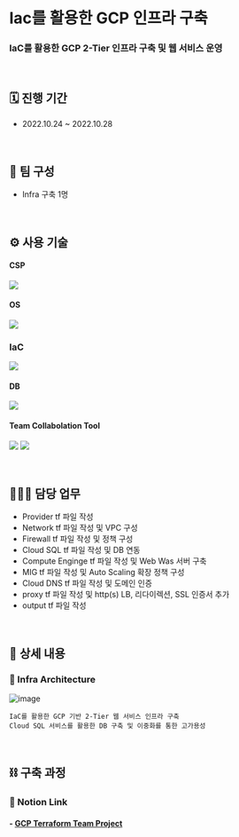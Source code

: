 # Iac를 활용한 GCP 인프라 구축
### IaC를 활용한 GCP 2-Tier 인프라 구축 및 웹 서비스 운영

</br>

## 🗓️ 진행 기간
- 2022.10.24 ~ 2022.10.28

</br>

## 👥 팀 구성
- Infra 구축 1명

</br>

## ⚙️ 사용 기술
#### CSP
<img src="https://img.shields.io/badge/Google GCP-4285F4?style=for-the-badge&logo=Google Cloud&logoColor=white"> <!--gcp-->

#### OS
<img src="https://img.shields.io/badge/Rocky Linux 9-10B981?style=for-the-badge&logo=Rocky Linux&logoColor=white"> <!--rocky linux-->

### IaC
<img src="https://img.shields.io/badge/Terraform-7B42BC?style=for-the-badge&logo=Terraform&logoColor=white">  <!--terraform-->

#### DB
<img src="https://img.shields.io/badge/mysql 5.7-4479A1?style=for-the-badge&logo=mysql&logoColor=white">  <!--mysql-->

#### Team Collabolation Tool
<img src="https://img.shields.io/badge/Notion-000000?style=for-the-badge&logo=Notion&logoColor=white"> <!--Notion-->
<img src="https://img.shields.io/badge/Drawio-000000?style=for-the-badge&logo=Drawio&logoColor=white"> <!--Draw.io-->

</br>

## 🙋🏻‍♂️ 담당 업무
- Provider tf 파일 작성
- Network tf 파일 작성 및 VPC 구성
- Firewall tf 파일 작성 및 정책 구성
- Cloud SQL tf 파일 작성 및 DB 연동
- Compute Enginge tf 파일 작성 및 Web Was 서버 구축
- MIG tf 파일 작성 및 Auto Scaling 확장 정책 구성
- Cloud DNS tf 파일 작성 및 도메인 인증
- proxy tf 파일 작성 및 http(s) LB, 리다이렉션, SSL 인증서 추가
- output tf 파일 작성

</br>

## 📝 상세 내용 
### 📌 Infra Architecture
![image](https://user-images.githubusercontent.com/117608997/215610301-511e8fb6-780d-47a8-8f58-539d79b7f786.png)
```
IaC를 활용한 GCP 기반 2-Tier 웹 서비스 인프라 구축
Cloud SQL 서비스를 활용한 DB 구축 및 이중화를 통한 고가용성
```

</br>

## ⛓️ 구축 과정
### 🔗 Notion Link
#### - [GCP Terraform Team Project](https://glen-party-257.notion.site/GCP-Terraform-Team-Project-6e9c11f1534e4eec94146b19e8ad8ab3)

</br>
